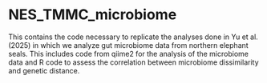 # NES_TMMC_microbiome

This contains the code necessary to replicate the analyses done in Yu et al. (2025) in which we analyze gut microbiome data from northern elephant seals. This includes code from qiime2 for the analysis of the microbiome data and R code to assess the correlation between microbiome dissimilarity and genetic distance. 
